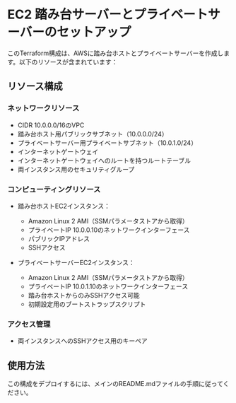 # EC2 踏み台サーバーとプライベートサーバーのセットアップ

このTerraform構成は、AWSに踏み台ホストとプライベートサーバーを作成します。以下のリソースが含まれています：

## リソース構成

### ネットワークリソース
- CIDR 10.0.0.0/16のVPC
- 踏み台ホスト用パブリックサブネット（10.0.0.0/24）
- プライベートサーバー用プライベートサブネット（10.0.1.0/24）
- インターネットゲートウェイ
- インターネットゲートウェイへのルートを持つルートテーブル
- 両インスタンス用のセキュリティグループ

### コンピューティングリソース
- 踏み台ホストEC2インスタンス：
  - Amazon Linux 2 AMI（SSMパラメータストアから取得）
  - プライベートIP 10.0.0.10のネットワークインターフェース
  - パブリックIPアドレス
  - SSHアクセス

- プライベートサーバーEC2インスタンス：
  - Amazon Linux 2 AMI（SSMパラメータストアから取得）
  - プライベートIP 10.0.1.10のネットワークインターフェース
  - 踏み台ホストからのみSSHアクセス可能
  - 初期設定用のブートストラップスクリプト

### アクセス管理
- 両インスタンスへのSSHアクセス用のキーペア

## 使用方法

この構成をデプロイするには、メインのREADME.mdファイルの手順に従ってください。